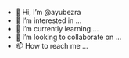 - 👋 Hi, I’m @ayubezra
- 👀 I’m interested in ...
- 🌱 I’m currently learning ...
- 💞️ I’m looking to collaborate on ...
- 📫 How to reach me ...

<!---
ayubezra/ayubezra is a ✨ special ✨ repository because its `README.md` (this file) appears on your GitHub profile.
You can click the Preview link to take a look at your changes.
--->
